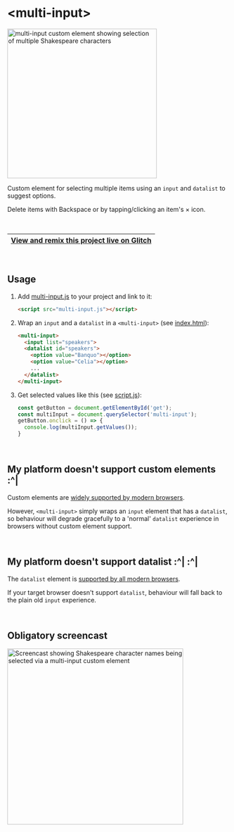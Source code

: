 # &lt;multi-input&gt;

<img width="340" alt="multi-input custom element showing selection of multiple Shakespeare characters" src="https://user-images.githubusercontent.com/205226/59288731-5744e400-8c6c-11e9-8b8d-4212d4504c86.png">

Custom element for selecting multiple items using an `input` and `datalist` to suggest options.

Delete items with Backspace or by tapping/clicking an item's × icon.

<br>

| [View and remix this project live on Glitch](https://glitch.com/~multi-input) |
| --- |

<br>

## Usage

1. Add [multi-input.js](https://github.com/samdutton/multi-input/blob/glitch/multi-input.js) to your project and link to it: 

    ```html
    <script src="multi-input.js"></script>
    ```

2. Wrap an `input` and a `datalist` in a `<multi-input>` (see [index.html](https://github.com/samdutton/multi-input/blob/glitch/index.html#L14)): 

    ```html
    <multi-input>
      <input list="speakers">
      <datalist id="speakers">
        <option value="Banquo"></option>
        <option value="Celia"></option>
        ...
      </datalist>
    </multi-input>
    ```
 
3. Get selected values like this (see [script.js](https://github.com/samdutton/multi-input/blob/glitch/script.js)):

    ```js
    const getButton = document.getElementById('get');
    const multiInput = document.querySelector('multi-input'); 
    getButton.onclick = () => {
      console.log(multiInput.getValues());
    }
    ```
<br>

## My platform doesn't support custom elements :^|

Custom elements are [widely supported by modern browsers](https://caniuse.com/#search=custom%20elements).

However, `<multi-input>` simply wraps an `input` element that has a `datalist`, so behaviour will degrade gracefully to a 'normal' `datalist` experience in browsers without custom element support.

<br>
    
## My platform doesn't support datalist :^|&nbsp;:^|

The `datalist` element is [supported by all modern browsers](https://caniuse.com/#feat=datalist).

If your target browser doesn't support `datalist`, behaviour will fall back to the plain old `input` experience.
  
<br>

## Obligatory screencast

<img src="https://cdn.glitch.com/dda744c5-58a9-4809-897c-68396377983a%2Fmulti-input.gif?v=1560266060751" alt="Screencast showing Shakespeare character names being selected via a multi-input custom element" width="400">
